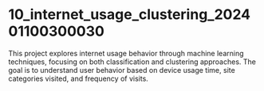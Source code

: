# 10_internet_usage_clustering_202401100300030
This project explores internet usage behavior through machine learning techniques, focusing on both classification and clustering approaches. The goal is to understand user behavior based on device usage time, site categories visited, and frequency of visits.

